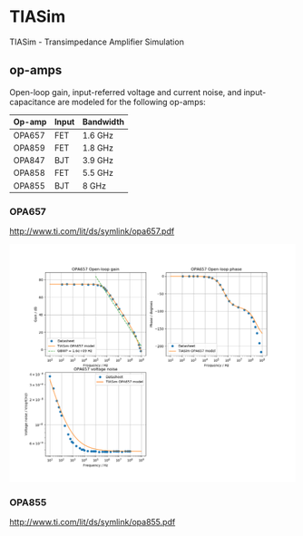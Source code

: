 # TIASim
TIASim - Transimpedance Amplifier Simulation

## op-amps

Open-loop gain, input-referred voltage and current noise, and input-capacitance are modeled for the following op-amps:

| Op-amp        | Input           | Bandwidth |
| ------------- | -------------   | --------- |
| OPA657        | FET             |  1.6 GHz  |
| OPA859        | FET             |  1.8 GHz  |
| OPA847        | BJT             |  3.9 GHz  |
| OPA858        | FET             |  5.5 GHz  |
| OPA855        | BJT             |  8 GHz    |

### OPA657
http://www.ti.com/lit/ds/symlink/opa657.pdf

![opa657-image](doc/opa657.png)

### OPA855
http://www.ti.com/lit/ds/symlink/opa855.pdf
